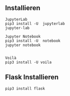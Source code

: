 ## Installieren

```
JupyterLab
pip3 install -U  jupyterlab
jupyter-lab

Jupyter Notebook
pip3 install -U  notebook
jupyter notebook


Voilà
pip3 install -U voila

```

## Flask Installieren

```
pip3 install flask

```

## 
